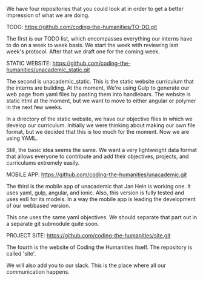 We have four repositories that you could look at in order to get a
better impression of what we are doing.

TODO: https://github.com/coding-the-humanities/TO-DO.git

The first is our TODO list, which encompasses everything our interns
have to do on a week to week basis. We start the week with reviewing
last week's protocol. After that we draft one for the coming week.

STATIC WEBSITE: https://github.com/coding-the-humanities/unacademic_static.git

The second is unacademic_static. This is the static website curriculum
that the interns are building. At the moment, We're using Gulp to
generate our web page from yaml files by pasting them into handlebars.
The website is static html at the moment, but we want to move to either 
angular or polymer in the next few weeks.

In a directory of the static website, we have our objective files in 
which we develop our curriculum.  Initially we were thinking about 
making our own file format, but we decided that this is too much for 
the moment. Now we are using YAML. 

Still, the basic idea seems the same. We want a very lightweight data
format that allows everyone to contribute and add their objectives, 
projects, and curriculums extremely easily.

MOBILE APP: https://github.com/coding-the-humanities/unacademic.git

The third is the mobile app of unacademic that Jan Hein is working one.
It uses yaml, gulp, angular, and ionic. Also, this version is fully
tested and uses es6 for its models. In a way the mobile app is leading
the development of our webbased version.

This one uses the same yaml objectives. We should separate that part out 
in a separate git submodule quite soon.

PROJECT SITE: https://github.com/coding-the-humanities/site.git

The fourth is the website of Coding the Humanities itself. The
repository is called 'site'.

We will also add you to our slack. This is the place where all our
communication happens.

